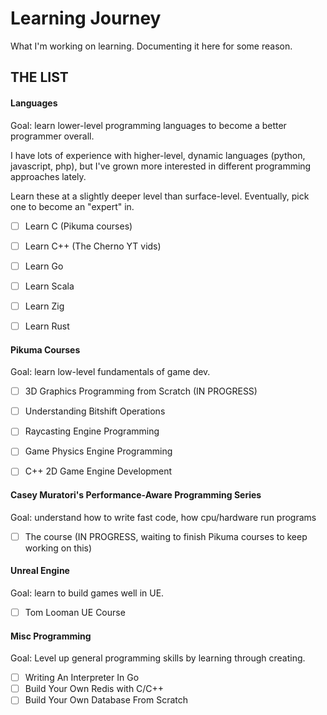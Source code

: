 # Learning Journey

What I'm working on learning. Documenting it here for some reason. 


## THE LIST


#### Languages

Goal: learn lower-level programming languages to become a better programmer overall. 

I have lots of experience with higher-level, dynamic languages (python, javascript, php), but I've grown more interested in different programming approaches lately. 

Learn these at a slightly deeper level than surface-level. Eventually, pick one to become an "expert" in. 

- [ ] Learn C (Pikuma courses)
- [ ] Learn C++ (The Cherno YT vids)
- [ ] Learn Go 
- [ ] Learn Scala
- [ ] Learn Zig
- [ ] Learn Rust


#### Pikuma Courses 

Goal: learn low-level fundamentals of game dev.

- [ ] 3D Graphics Programming from Scratch (IN PROGRESS)
- [ ] Understanding Bitshift Operations
- [ ] Raycasting Engine Programming 
- [ ] Game Physics Engine Programming
- [ ] C++ 2D Game Engine Development


#### Casey Muratori's Performance-Aware Programming Series

Goal: understand how to write fast code, how cpu/hardware run programs

- [ ] The course (IN PROGRESS, waiting to finish Pikuma courses to keep working on this)


#### Unreal Engine

Goal: learn to build games well in UE.

- [ ] Tom Looman UE Course


#### Misc Programming

Goal: Level up general programming skills by learning through creating.

- [ ] Writing An Interpreter In Go
- [ ] Build Your Own Redis with C/C++
- [ ] Build Your Own Database From Scratch
